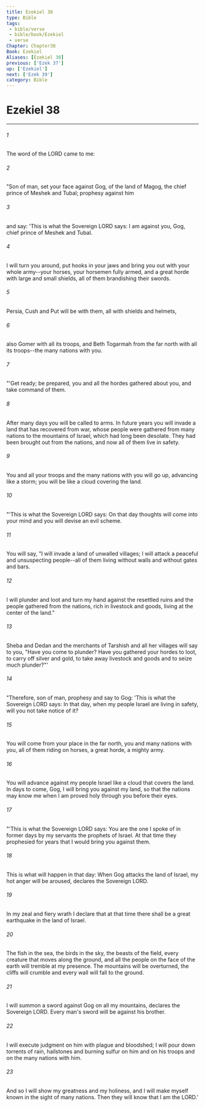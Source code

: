 ```yaml
---
title: Ezekiel 38
type: Bible
tags:
 - bible/verse
 - bible/book/Ezekiel
 - verse
Chapter: Chapter38
Book: Ezekiel
Aliases: [Ezekiel 38]
previous: ['Ezek 37']
up: ['Ezekiel']
next: ['Ezek 39']
category: Bible
---
```

# Ezekiel 38

***


###### 1 
The word of the LORD came to me: 

###### 2 
"Son of man, set your face against Gog, of the land of Magog, the chief prince of Meshek and Tubal; prophesy against him 

###### 3 
and say: 'This is what the Sovereign LORD says: I am against you, Gog, chief prince of Meshek and Tubal. 

###### 4 
I will turn you around, put hooks in your jaws and bring you out with your whole army--your horses, your horsemen fully armed, and a great horde with large and small shields, all of them brandishing their swords. 

###### 5 
Persia, Cush and Put will be with them, all with shields and helmets, 

###### 6 
also Gomer with all its troops, and Beth Togarmah from the far north with all its troops--the many nations with you. 

###### 7 
"'Get ready; be prepared, you and all the hordes gathered about you, and take command of them. 

###### 8 
After many days you will be called to arms. In future years you will invade a land that has recovered from war, whose people were gathered from many nations to the mountains of Israel, which had long been desolate. They had been brought out from the nations, and now all of them live in safety. 

###### 9 
You and all your troops and the many nations with you will go up, advancing like a storm; you will be like a cloud covering the land. 

###### 10 
"'This is what the Sovereign LORD says: On that day thoughts will come into your mind and you will devise an evil scheme. 

###### 11 
You will say, "I will invade a land of unwalled villages; I will attack a peaceful and unsuspecting people--all of them living without walls and without gates and bars. 

###### 12 
I will plunder and loot and turn my hand against the resettled ruins and the people gathered from the nations, rich in livestock and goods, living at the center of the land." 

###### 13 
Sheba and Dedan and the merchants of Tarshish and all her villages will say to you, "Have you come to plunder? Have you gathered your hordes to loot, to carry off silver and gold, to take away livestock and goods and to seize much plunder?"' 

###### 14 
"Therefore, son of man, prophesy and say to Gog: 'This is what the Sovereign LORD says: In that day, when my people Israel are living in safety, will you not take notice of it? 

###### 15 
You will come from your place in the far north, you and many nations with you, all of them riding on horses, a great horde, a mighty army. 

###### 16 
You will advance against my people Israel like a cloud that covers the land. In days to come, Gog, I will bring you against my land, so that the nations may know me when I am proved holy through you before their eyes. 

###### 17 
"'This is what the Sovereign LORD says: You are the one I spoke of in former days by my servants the prophets of Israel. At that time they prophesied for years that I would bring you against them. 

###### 18 
This is what will happen in that day: When Gog attacks the land of Israel, my hot anger will be aroused, declares the Sovereign LORD. 

###### 19 
In my zeal and fiery wrath I declare that at that time there shall be a great earthquake in the land of Israel. 

###### 20 
The fish in the sea, the birds in the sky, the beasts of the field, every creature that moves along the ground, and all the people on the face of the earth will tremble at my presence. The mountains will be overturned, the cliffs will crumble and every wall will fall to the ground. 

###### 21 
I will summon a sword against Gog on all my mountains, declares the Sovereign LORD. Every man's sword will be against his brother. 

###### 22 
I will execute judgment on him with plague and bloodshed; I will pour down torrents of rain, hailstones and burning sulfur on him and on his troops and on the many nations with him. 

###### 23 
And so I will show my greatness and my holiness, and I will make myself known in the sight of many nations. Then they will know that I am the LORD.' 
